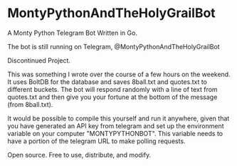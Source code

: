 # MontyPythonAndTheHolyGrailBot
A Monty Python Telegram Bot Written in Go.

The bot is still running on Telegram, @MontyPythonAndTheHolyGrailBot

Discontinued Project.

This was something I wrote over the course of a few hours on the weekend.  It uses BoltDB for the database and saves 8ball.txt and quotes.txt to different buckets.  The bot will respond randomly with a line of text from quotes.txt and then give you your fortune at the bottom of the message (from 8ball.txt).

It would be possible to compile this yourself and run it anywhere, given that you have generated an API key from telegram and set up the environment variable on your computer "MONTYPYTHONBOT".  This variable needs to have a portion of the telegram URL to make polling requests.

Open source.  Free to use, distribute, and modify.
